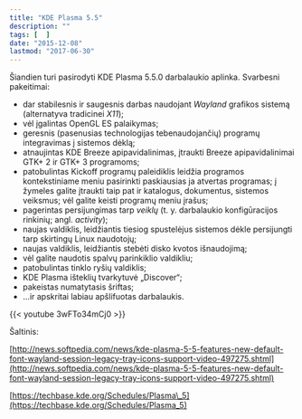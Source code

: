 ```yaml
---
title: "KDE Plasma 5.5"
description: ""
tags: [  ]
date: "2015-12-08"
lastmod: "2017-06-30"
---
```

Šiandien turi pasirodyti KDE Plasma 5.5.0 darbalaukio aplinka. Svarbesni pakeitimai:

*   dar stabilesnis ir saugesnis darbas naudojant _Wayland_ grafikos sistemą (alternatyva tradicinei _X11_);
*   vėl įgalintas OpenGL ES palaikymas;
*   geresnis (pasenusias technologijas tebenaudojančių) programų integravimas į sistemos dėklą;
*   atnaujintas KDE Breeze apipavidalinimas, įtraukti Breeze apipavidalinimai GTK+ 2 ir GTK+ 3 programoms;
*   patobulintas Kickoff programų paleidiklis leidžia programos kontekstiniame meniu pasirinkti paskiausias ja atvertas programas; į žymeles galite įtraukti taip pat ir katalogus, dokumentus, sistemos veiksmus; vėl galite keisti programų meniu įrašus;
*   pagerintas persijungimas tarp _veiklų_ (t. y. darbalaukio konfigūracijos rinkinių; angl. _activity_);
*   naujas valdiklis, leidžiantis tiesiog spustelėjus sistemos dėkle persijungti tarp skirtingų Linux naudotojų;
*   naujas valdiklis, leidžiantis stebėti disko kvotos išnaudojimą;
*   vėl galite naudotis spalvų parinkiklio valdikliu;
*   patobulintas tinklo ryšių valdiklis;
*   KDE Plasma išteklių tvarkytuvė „Discover“;
*   pakeistas numatytasis šriftas;
*   ...ir apskritai labiau apšlifuotas darbalaukis.

{{< youtube 3wFTo34mCj0 >}}

Šaltinis:

[http://news.softpedia.com/news/kde-plasma-5-5-features-new-default-font-wayland-session-legacy-tray-icons-support-video-497275.shtml](http://news.softpedia.com/news/kde-plasma-5-5-features-new-default-font-wayland-session-legacy-tray-icons-support-video-497275.shtml)

[https://techbase.kde.org/Schedules/Plasma\_5](https://techbase.kde.org/Schedules/Plasma_5)
